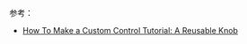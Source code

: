 参考：

* [How To Make a Custom Control Tutorial: A Reusable Knob](https://www.raywenderlich.com/5294-how-to-make-a-custom-control-tutorial-a-reusable-knob)